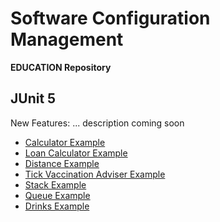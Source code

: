 # Software Configuration Management #

**EDUCATION Repository**

## JUnit 5 ##

New Features: ... description coming soon

* [Calculator Example](Calculator)
* [Loan Calculator Example](LoanCalculator)
* [Distance Example](Distance)
* [Tick Vaccination Adviser Example](TickVaccinationAdviser)
* [Stack Example](Stack)
* [Queue Example](Queue)
* [Drinks Example](Drinks)
